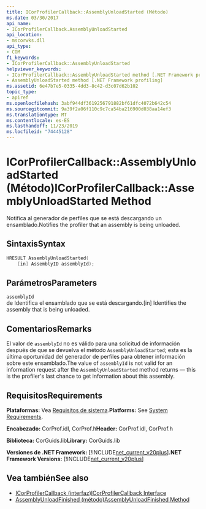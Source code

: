 ```yaml
---
title: ICorProfilerCallback::AssemblyUnloadStarted (Método)
ms.date: 03/30/2017
api_name:
- ICorProfilerCallback.AssemblyUnloadStarted
api_location:
- mscorwks.dll
api_type:
- COM
f1_keywords:
- ICorProfilerCallback::AssemblyUnloadStarted
helpviewer_keywords:
- ICorProfilerCallback::AssemblyUnloadStarted method [.NET Framework profiling]
- AssemblyUnloadStarted method [.NET Framework profiling]
ms.assetid: 6e47b7e5-0335-4dd3-8c42-d3c07d62b102
topic_type:
- apiref
ms.openlocfilehash: 3abf944df3619256791882bf61dfc4072b642c54
ms.sourcegitcommit: 9a39f2a06f110c9c7ca54ba216900d038aa14ef3
ms.translationtype: MT
ms.contentlocale: es-ES
ms.lasthandoff: 11/23/2019
ms.locfileid: "74445128"
---
```

# <a name="icorprofilercallbackassemblyunloadstarted-method"></a><span data-ttu-id="66df3-102">ICorProfilerCallback::AssemblyUnloadStarted (Método)</span><span class="sxs-lookup"><span data-stu-id="66df3-102">ICorProfilerCallback::AssemblyUnloadStarted Method</span></span>
<span data-ttu-id="66df3-103">Notifica al generador de perfiles que se está descargando un ensamblado.</span><span class="sxs-lookup"><span data-stu-id="66df3-103">Notifies the profiler that an assembly is being unloaded.</span></span>  
  
## <a name="syntax"></a><span data-ttu-id="66df3-104">Sintaxis</span><span class="sxs-lookup"><span data-stu-id="66df3-104">Syntax</span></span>  
  
```cpp  
HRESULT AssemblyUnloadStarted(  
    [in] AssemblyID assemblyId);  
```  
  
## <a name="parameters"></a><span data-ttu-id="66df3-105">Parámetros</span><span class="sxs-lookup"><span data-stu-id="66df3-105">Parameters</span></span>  
 `assemblyId`  
 <span data-ttu-id="66df3-106">de Identifica el ensamblado que se está descargando.</span><span class="sxs-lookup"><span data-stu-id="66df3-106">[in] Identifies the assembly that is being unloaded.</span></span>  
  
## <a name="remarks"></a><span data-ttu-id="66df3-107">Comentarios</span><span class="sxs-lookup"><span data-stu-id="66df3-107">Remarks</span></span>  
 <span data-ttu-id="66df3-108">El valor de `assemblyId` no es válido para una solicitud de información después de que se devuelva el método `AssemblyUnloadStarted`; esta es la última oportunidad del generador de perfiles para obtener información sobre este ensamblado.</span><span class="sxs-lookup"><span data-stu-id="66df3-108">The value of `assemblyId` is not valid for an information request after the `AssemblyUnloadStarted` method returns — this is the profiler's last chance to get information about this assembly.</span></span>  
  
## <a name="requirements"></a><span data-ttu-id="66df3-109">Requisitos</span><span class="sxs-lookup"><span data-stu-id="66df3-109">Requirements</span></span>  
 <span data-ttu-id="66df3-110">**Plataformas:** Vea [Requisitos de sistema](../../../../docs/framework/get-started/system-requirements.md).</span><span class="sxs-lookup"><span data-stu-id="66df3-110">**Platforms:** See [System Requirements](../../../../docs/framework/get-started/system-requirements.md).</span></span>  
  
 <span data-ttu-id="66df3-111">**Encabezado:** CorProf.idl, CorProf.h</span><span class="sxs-lookup"><span data-stu-id="66df3-111">**Header:** CorProf.idl, CorProf.h</span></span>  
  
 <span data-ttu-id="66df3-112">**Biblioteca:** CorGuids.lib</span><span class="sxs-lookup"><span data-stu-id="66df3-112">**Library:** CorGuids.lib</span></span>  
  
 <span data-ttu-id="66df3-113">**Versiones de .NET Framework:** [!INCLUDE[net_current_v20plus](../../../../includes/net-current-v20plus-md.md)]</span><span class="sxs-lookup"><span data-stu-id="66df3-113">**.NET Framework Versions:** [!INCLUDE[net_current_v20plus](../../../../includes/net-current-v20plus-md.md)]</span></span>  
  
## <a name="see-also"></a><span data-ttu-id="66df3-114">Vea también</span><span class="sxs-lookup"><span data-stu-id="66df3-114">See also</span></span>

- [<span data-ttu-id="66df3-115">ICorProfilerCallback (interfaz)</span><span class="sxs-lookup"><span data-stu-id="66df3-115">ICorProfilerCallback Interface</span></span>](../../../../docs/framework/unmanaged-api/profiling/icorprofilercallback-interface.md)
- [<span data-ttu-id="66df3-116">AssemblyUnloadFinished (método)</span><span class="sxs-lookup"><span data-stu-id="66df3-116">AssemblyUnloadFinished Method</span></span>](../../../../docs/framework/unmanaged-api/profiling/icorprofilercallback-assemblyunloadfinished-method.md)

